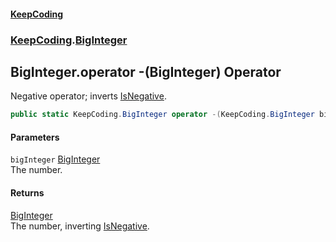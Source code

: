 #### [KeepCoding](index.md 'index')
### [KeepCoding](KeepCoding.md 'KeepCoding').[BigInteger](BigInteger.md 'KeepCoding.BigInteger')
## BigInteger.operator -(BigInteger) Operator
Negative operator; inverts [IsNegative](BigInteger.IsNegative.md 'KeepCoding.BigInteger.IsNegative').  
```csharp
public static KeepCoding.BigInteger operator -(KeepCoding.BigInteger bigInteger);
```
#### Parameters
<a name='KeepCoding.BigInteger.op_UnaryNegation(KeepCoding.BigInteger).bigInteger'></a>
`bigInteger` [BigInteger](BigInteger.md 'KeepCoding.BigInteger')  
The number.
  
#### Returns
[BigInteger](BigInteger.md 'KeepCoding.BigInteger')  
The number, inverting [IsNegative](BigInteger.IsNegative.md 'KeepCoding.BigInteger.IsNegative').
